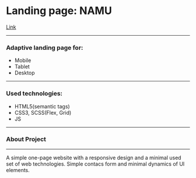 # Landing page: NAMU #

[Link](https://boryskerekesha.github.io/creative_bakery/)

***
### Adaptive landing page for: #
  * Mobile
  * Tablet
  * Desktop

***

### Used technologies: ###

  * HTML5(semantic tags)
  * CSS3, SCSS(Flex, Grid)
  * JS

***

### About Project ###

***

A simple one-page website with a responsive design and a minimal used set of web technologies. Simple contacs form and minimal dynamics of UI elements.
